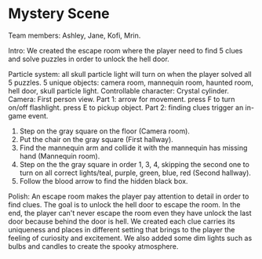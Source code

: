 # Mystery Scene
Team members: Ashley, Jane, Kofi, Mrin.

Intro: We created the escape room where the player need to find 5 clues and solve puzzles in order to unlock the hell door.

Particle system: all skull particle light will turn on when the player solved all 5 puzzles.
5 unique objects: camera room, mannequin room, haunted room, hell door, skull particle light.
Controllable character: Crystal cylinder.
Camera: First person view.
Part 1: arrow for movement. press F to turn on/off flashlight. press E to pickup object.
Part 2: finding clues trigger an in-game event.
1. Step on the gray square on the floor (Camera room).
2. Put the chair on the gray square (First hallway).
3. Find the mannequin arm and collide it with the mannequin has missing hand (Mannequin room).
4. Step on the the gray square in order 1, 3, 4, skipping the second one to turn on all correct lights/teal, purple, green, blue, red (Second hallway).
5. Follow the blood arrow to find the hidden black box.

Polish: An escape room makes the player pay attention to detail in order to find clues. The goal is to unlock the hell door to escape the room. In the end, the player can't never escape the room even they have unlock the last door because behind the door is hell. We created each clue carries its uniqueness and places in different setting that brings to the player the feeling of curiosity and excitement. We also added some dim lights such as bulbs and candles to create the spooky atmosphere.